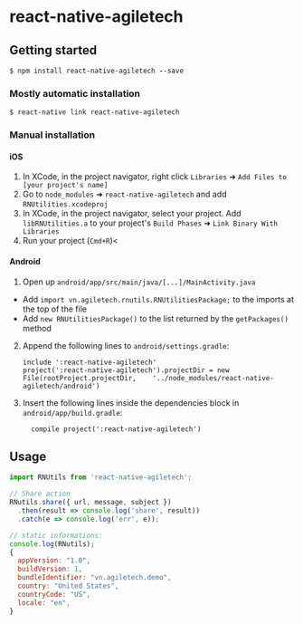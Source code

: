 # react-native-agiletech

## Getting started

`$ npm install react-native-agiletech --save`

### Mostly automatic installation

`$ react-native link react-native-agiletech`

### Manual installation

#### iOS

1.  In XCode, in the project navigator, right click `Libraries` ➜ `Add Files to [your project's name]`
2.  Go to `node_modules` ➜ `react-native-agiletech` and add `RNUtilities.xcodeproj`
3.  In XCode, in the project navigator, select your project. Add `libRNUtilities.a` to your project's `Build Phases` ➜ `Link Binary With Libraries`
4.  Run your project (`Cmd+R`)<

#### Android

1.  Open up `android/app/src/main/java/[...]/MainActivity.java`

* Add `import vn.agiletech.rnutils.RNUtilitiesPackage;` to the imports at the top of the file
* Add `new RNUtilitiesPackage()` to the list returned by the `getPackages()` method

2.  Append the following lines to `android/settings.gradle`:
    ```
    include ':react-native-agiletech'
    project(':react-native-agiletech').projectDir = new File(rootProject.projectDir, 	'../node_modules/react-native-agiletech/android')
    ```
3.  Insert the following lines inside the dependencies block in `android/app/build.gradle`:
    ```
      compile project(':react-native-agiletech')
    ```

## Usage

```javascript
import RNUtils from 'react-native-agiletech';

// Share action
RNutils.share({ url, message, subject })
  .then(result => console.log('share', result))
  .catch(e => console.log('err', e));

// static informations:
console.log(RNutils);
{
  appVersion: "1.0",
  buildVersion: 1,
  bundleIdentifier: "vn.agiletech.demo",
  country: "United States",
  countryCode: "US",
  locale: "en",
}
```
